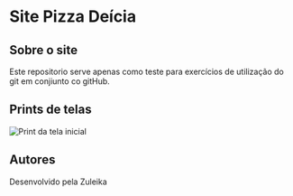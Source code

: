 # Site Pizza Deícia

## Sobre o site

Este repositorio serve apenas como teste para exercícios de utilização do git em 
conjiunto co gitHub.

## Prints de telas
![Print da tela inicial]([miniatuaras](miniaturas))

## Autores 


Desenvolvido pela Zuleika